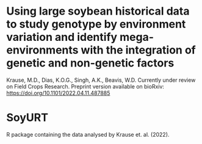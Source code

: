 # Using large soybean historical data to study genotype by environment variation and identify mega-environments with the integration of genetic and non-genetic factors
Krause, M.D., Dias, K.O.G., Singh, A.K., Beavis, W.D. Currently under review on Field Crops Research. Preprint version available on bioRxiv:
https://doi.org/10.1101/2022.04.11.487885 

# SoyURT
R package containing the data analysed by Krause et. al. (2022).
